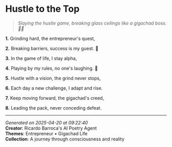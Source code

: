 # Hustle to the Top

> *Slaying the hustle game, breaking glass ceilings like a gigachad boss. 💼🤝*

**1.** Grinding hard, the entrepreneur's quest,


**2.** Breaking barriers, success is my guest. 💼


**3.** In the game of life, I stay alpha,


**4.** Playing by my rules, no one's laughing. 💪


**5.** Hustle with a vision, the grind never stops,


**6.** Each day a new challenge, I adapt and rise.


**7.** Keep moving forward, the gigachad's creed,


**8.** Leading the pack, never conceding defeat.



---

*Generated on 2025-04-20 at 09:22:40*  
**Creator**: Ricardo Barroca's AI Poetry Agent  
**Themes**: Entrepreneur • Gigachad Life  
**Collection**: A journey through consciousness and reality